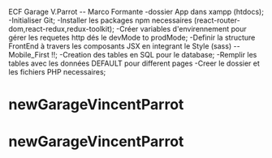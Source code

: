 ECF Garage V.Parrot -- Marco Formante
-dossier App dans xampp (htdocs);
-Initialiser Git;
-Installer les packages npm necessaires (react-router-dom,react-redux,redux-toolkit);
-Créer variables d'envirennement pour gérer les requetes http dés le devMode to prodMode;
-Definir la structure FrontEnd à travers les composants JSX en integrant le Style (sass) -- Mobile_First !!;
-Creation des tables en SQL pour le database;
-Remplir les tables avec les données DEFAULT pour different pages
-Creer le dossier et les fichiers PHP necessaires;
# newGarageVincentParrot
# newGarageVincentParrot
